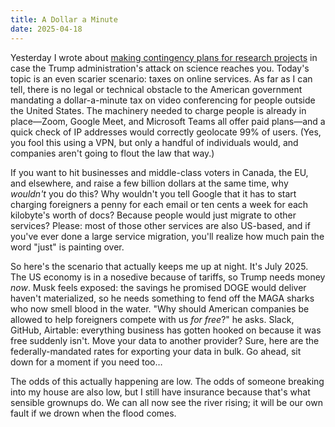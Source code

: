 ```yaml
---
title: A Dollar a Minute
date: 2025-04-18
---
```


Yesterday I wrote about [making contingency plans for research projects][fire]
in case the Trump administration's attack on science reaches you.
Today's topic is an even scarier scenario:
taxes on online services.
As far as I can tell,
there is no legal or technical obstacle to the American government mandating a dollar-a-minute tax
on video conferencing
for people outside the United States.
The machinery needed to charge people is already in place—Zoom,
Google Meet, and Microsoft Teams all offer paid plans—and
a quick check of IP addresses would correctly geolocate 99% of users.
(Yes,
you fool this using a VPN,
but only a handful of individuals would,
and companies aren't going to flout the law that way.)

If you want to hit businesses and middle-class voters in Canada, the EU, and elsewhere,
and raise a few billion dollars at the same time,
why *wouldn't* you do this?
Why wouldn't you tell Google that it has to start charging foreigners a penny for each email
or ten cents a week for each kilobyte's worth of docs?
Because people would just migrate to other services?
Please:
most of those other services are also US-based,
and if you've ever done a large service migration,
you'll realize how much pain the word "just" is painting over.

So here's the scenario that actually keeps me up at night.
It's July 2025.
The US economy is in a nosedive because of tariffs,
so Trump needs money *now*.
Musk feels exposed:
the savings he promised DOGE would deliver haven't materialized,
so he needs something to fend off the MAGA sharks who now smell blood in the water.
"Why should American companies be allowed to help foreigners compete with us *for free*?"
he asks.
Slack, GitHub, Airtable:
everything business has gotten hooked on because it was free suddenly isn't.
Move your data to another provider?
Sure,
here are the federally-mandated rates for exporting your data in bulk.
Go ahead,
sit down for a moment if you need too…

The odds of this actually happening are low.
The odds of someone breaking into my house are also low,
but I still have insurance because that's what sensible grownups do.
We can all now see the river rising;
it will be our own fault if we drown when the flood comes.

[fire]: @root/2025/04/17/when-the-fire-comes/
